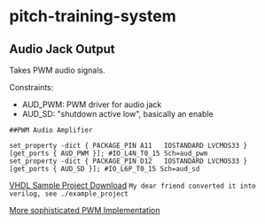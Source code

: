 # pitch-training-system

## Audio Jack Output

Takes PWM audio signals.

Constraints:
- AUD_PWM: PWM driver for audio jack
- AUD_SD: "shutdown active low", basically an enable

```
##PWM Audio Amplifier

set_property -dict { PACKAGE_PIN A11   IOSTANDARD LVCMOS33 } [get_ports { AUD_PWM }]; #IO_L4N_T0_15 Sch=aud_pwm
set_property -dict { PACKAGE_PIN D12   IOSTANDARD LVCMOS33 } [get_ports { AUD_SD }]; #IO_L6P_T0_15 Sch=aud_sd
```

[VHDL Sample Project Download](https://www.secs.oakland.edu/~llamocca/VHDLforFPGAs.html)
`My dear friend converted it into verilog, see ./example_project`

[More sophisticated PWM Implementation](https://zipcpu.com/dsp/2017/09/04/pwm-reinvention.html)